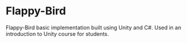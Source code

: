 # Flappy-Bird
Flappy-Bird basic implementation built using Unity and C#. Used in an introduction to Unity course for students.
